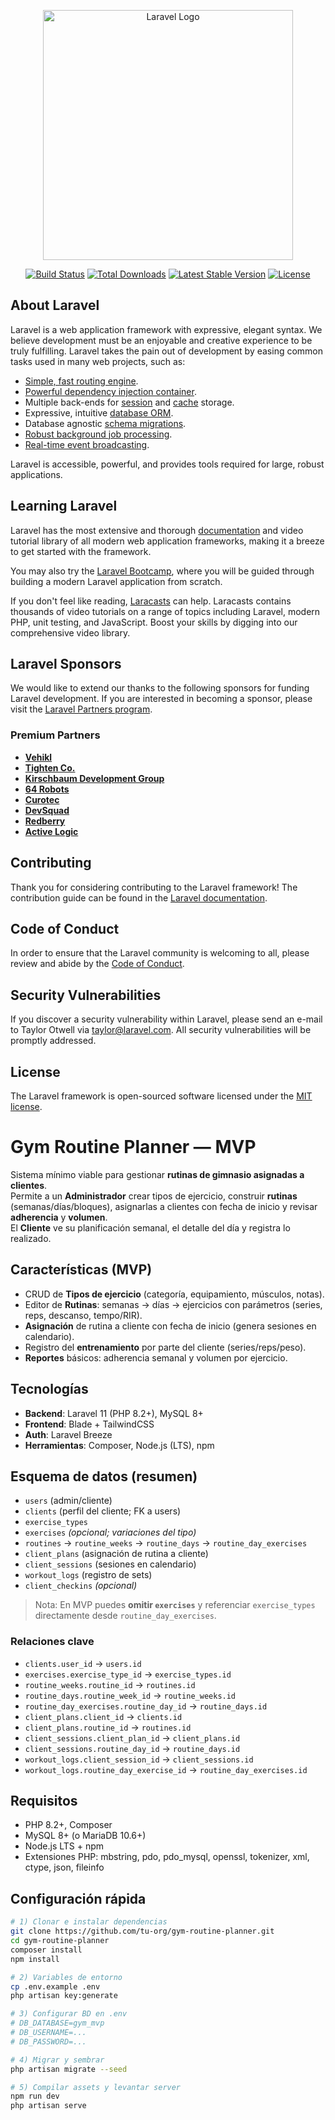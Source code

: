 <p align="center"><a href="https://laravel.com" target="_blank"><img src="https://raw.githubusercontent.com/laravel/art/master/logo-lockup/5%20SVG/2%20CMYK/1%20Full%20Color/laravel-logolockup-cmyk-red.svg" width="400" alt="Laravel Logo"></a></p>

<p align="center">
<a href="https://github.com/laravel/framework/actions"><img src="https://github.com/laravel/framework/workflows/tests/badge.svg" alt="Build Status"></a>
<a href="https://packagist.org/packages/laravel/framework"><img src="https://img.shields.io/packagist/dt/laravel/framework" alt="Total Downloads"></a>
<a href="https://packagist.org/packages/laravel/framework"><img src="https://img.shields.io/packagist/v/laravel/framework" alt="Latest Stable Version"></a>
<a href="https://packagist.org/packages/laravel/framework"><img src="https://img.shields.io/packagist/l/laravel/framework" alt="License"></a>
</p>

## About Laravel

Laravel is a web application framework with expressive, elegant syntax. We believe development must be an enjoyable and creative experience to be truly fulfilling. Laravel takes the pain out of development by easing common tasks used in many web projects, such as:

- [Simple, fast routing engine](https://laravel.com/docs/routing).
- [Powerful dependency injection container](https://laravel.com/docs/container).
- Multiple back-ends for [session](https://laravel.com/docs/session) and [cache](https://laravel.com/docs/cache) storage.
- Expressive, intuitive [database ORM](https://laravel.com/docs/eloquent).
- Database agnostic [schema migrations](https://laravel.com/docs/migrations).
- [Robust background job processing](https://laravel.com/docs/queues).
- [Real-time event broadcasting](https://laravel.com/docs/broadcasting).

Laravel is accessible, powerful, and provides tools required for large, robust applications.

## Learning Laravel

Laravel has the most extensive and thorough [documentation](https://laravel.com/docs) and video tutorial library of all modern web application frameworks, making it a breeze to get started with the framework.

You may also try the [Laravel Bootcamp](https://bootcamp.laravel.com), where you will be guided through building a modern Laravel application from scratch.

If you don't feel like reading, [Laracasts](https://laracasts.com) can help. Laracasts contains thousands of video tutorials on a range of topics including Laravel, modern PHP, unit testing, and JavaScript. Boost your skills by digging into our comprehensive video library.

## Laravel Sponsors

We would like to extend our thanks to the following sponsors for funding Laravel development. If you are interested in becoming a sponsor, please visit the [Laravel Partners program](https://partners.laravel.com).

### Premium Partners

- **[Vehikl](https://vehikl.com)**
- **[Tighten Co.](https://tighten.co)**
- **[Kirschbaum Development Group](https://kirschbaumdevelopment.com)**
- **[64 Robots](https://64robots.com)**
- **[Curotec](https://www.curotec.com/services/technologies/laravel)**
- **[DevSquad](https://devsquad.com/hire-laravel-developers)**
- **[Redberry](https://redberry.international/laravel-development)**
- **[Active Logic](https://activelogic.com)**

## Contributing

Thank you for considering contributing to the Laravel framework! The contribution guide can be found in the [Laravel documentation](https://laravel.com/docs/contributions).

## Code of Conduct

In order to ensure that the Laravel community is welcoming to all, please review and abide by the [Code of Conduct](https://laravel.com/docs/contributions#code-of-conduct).

## Security Vulnerabilities

If you discover a security vulnerability within Laravel, please send an e-mail to Taylor Otwell via [taylor@laravel.com](mailto:taylor@laravel.com). All security vulnerabilities will be promptly addressed.

## License

The Laravel framework is open-sourced software licensed under the [MIT license](https://opensource.org/licenses/MIT).
# Gym Routine Planner — MVP

Sistema mínimo viable para gestionar **rutinas de gimnasio asignadas a clientes**.  
Permite a un **Administrador** crear tipos de ejercicio, construir **rutinas** (semanas/días/bloques), asignarlas a clientes con fecha de inicio y revisar **adherencia** y **volumen**.  
El **Cliente** ve su planificación semanal, el detalle del día y registra lo realizado.

## Características (MVP)
- CRUD de **Tipos de ejercicio** (categoría, equipamiento, músculos, notas).
- Editor de **Rutinas**: semanas → días → ejercicios con parámetros (series, reps, descanso, tempo/RIR).
- **Asignación** de rutina a cliente con fecha de inicio (genera sesiones en calendario).
- Registro del **entrenamiento** por parte del cliente (series/reps/peso).
- **Reportes** básicos: adherencia semanal y volumen por ejercicio.

## Tecnologías
- **Backend**: Laravel 11 (PHP 8.2+), MySQL 8+
- **Frontend**: Blade + TailwindCSS
- **Auth**: Laravel Breeze
- **Herramientas**: Composer, Node.js (LTS), npm

## Esquema de datos (resumen)
- `users` (admin/cliente)
- `clients` (perfil del cliente; FK a users)
- `exercise_types`
- `exercises` *(opcional; variaciones del tipo)*  
- `routines` → `routine_weeks` → `routine_days` → `routine_day_exercises`
- `client_plans` (asignación de rutina a cliente)
- `client_sessions` (sesiones en calendario)
- `workout_logs` (registro de sets)
- `client_checkins` *(opcional)*

> Nota: En MVP puedes **omitir `exercises`** y referenciar `exercise_types` directamente desde `routine_day_exercises`.

### Relaciones clave
- `clients.user_id` → `users.id`
- `exercises.exercise_type_id` → `exercise_types.id`
- `routine_weeks.routine_id` → `routines.id`
- `routine_days.routine_week_id` → `routine_weeks.id`
- `routine_day_exercises.routine_day_id` → `routine_days.id`
- `client_plans.client_id` → `clients.id`
- `client_plans.routine_id` → `routines.id`
- `client_sessions.client_plan_id` → `client_plans.id`
- `client_sessions.routine_day_id` → `routine_days.id`
- `workout_logs.client_session_id` → `client_sessions.id`
- `workout_logs.routine_day_exercise_id` → `routine_day_exercises.id`

## Requisitos
- PHP 8.2+, Composer
- MySQL 8+ (o MariaDB 10.6+)
- Node.js LTS + npm
- Extensiones PHP: mbstring, pdo, pdo_mysql, openssl, tokenizer, xml, ctype, json, fileinfo

## Configuración rápida
```bash
# 1) Clonar e instalar dependencias
git clone https://github.com/tu-org/gym-routine-planner.git
cd gym-routine-planner
composer install
npm install

# 2) Variables de entorno
cp .env.example .env
php artisan key:generate

# 3) Configurar BD en .env
# DB_DATABASE=gym_mvp
# DB_USERNAME=...
# DB_PASSWORD=...

# 4) Migrar y sembrar
php artisan migrate --seed

# 5) Compilar assets y levantar server
npm run dev
php artisan serve
